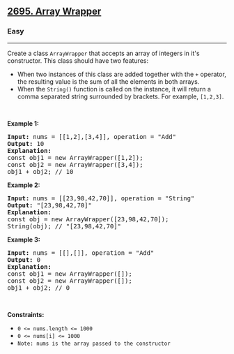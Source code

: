 <h2><a href="https://leetcode.com/problems/array-wrapper/solution/">2695. Array Wrapper</a></h2><h3>Easy</h3><hr><div><p>Create a class&nbsp;<code>ArrayWrapper</code> that accepts&nbsp;an array of integers in it's constructor. This class should have two features:</p>

<ul>
	<li>When two instances of this class are added together with the&nbsp;<code>+</code>&nbsp;operator, the resulting value is the sum of all the elements in&nbsp;both arrays.</li>
	<li>When the&nbsp;<code>String()</code>&nbsp;function is called on the instance, it will return a comma separated string surrounded by brackets. For example, <code>[1,2,3]</code>.</li>
</ul>

<p>&nbsp;</p>
<p><strong class="example">Example 1:</strong></p>

<pre><strong>Input:</strong> nums = [[1,2],[3,4]], operation = "Add"
<strong>Output:</strong> 10
<strong>Explanation:</strong>
const obj1 = new ArrayWrapper([1,2]);
const obj2 = new ArrayWrapper([3,4]);
obj1 + obj2; // 10
</pre>

<p><strong class="example">Example 2:</strong></p>

<pre><strong>Input:</strong> nums = [[23,98,42,70]], operation = "String"
<strong>Output:</strong> "[23,98,42,70]"
<strong>Explanation:</strong>
const obj = new ArrayWrapper([23,98,42,70]);
String(obj); // "[23,98,42,70]"
</pre>

<p><strong class="example">Example 3:</strong></p>

<pre><strong>Input:</strong> nums = [[],[]], operation = "Add"
<strong>Output:</strong> 0
<strong>Explanation:</strong>
const obj1 = new ArrayWrapper([]);
const obj2 = new ArrayWrapper([]);
obj1 + obj2; // 0
</pre>

<p>&nbsp;</p>
<p><strong>Constraints:</strong></p>

<ul>
	<li><code>0 &lt;= nums.length &lt;= 1000</code></li>
	<li><code>0 &lt;= nums[i]&nbsp;&lt;= 1000</code></li>
	<li><code>Note: nums is the array passed to the constructor</code></li>
</ul>
</div>